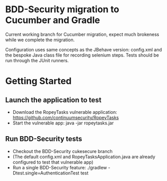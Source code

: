 BDD-Security migration to Cucumber and Gradle
=================================================
Current working branch for Cucumber migration, expect much brokeness while we complete the migration.

Configuration uses same concepts as the JBehave version: config.xml and the bespoke Java class file for recording selenium steps.
Tests should be run through the JUnit runners.

# Getting Started
## Launch the application to test
* Download the RopeyTasks vulnerable application: https://github.com/continuumsecurity/RopeyTasks
* Start the vulnerable app: java -jar ropeytasks.jar

## Run BDD-Security tests
* Checkout the BDD-Security cukesecure branch
* (The default config.xml and RopeyTasksApplication.java are already configured to test that vulnerable app)
* Run a single BDD-Security feature: ./gradlew -Dtest.single=AuthenticationTest test

